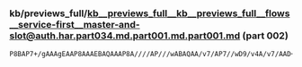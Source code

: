 ### kb/previews_full/kb__previews_full__kb__previews_full__flows__service-first__master-and-slot@auth.har.part034.md.part001.md.part001.md (part 002)

```md
P8BAP7+/gAAAgEAAP8AAAEBAQAAAP8A////AP///wABAQAA/v7/AP7//wD9/v4A/v7/AAD+/wD+/wAA/P39AP7+/wD8/P4A/v4AAPv7/QAAAAIA+vz+AP3+/wD8/f8A
```

```
